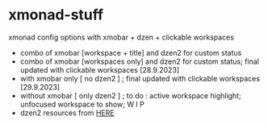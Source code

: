 # xmonad-stuff
xmonad config options with xmobar + dzen + clickable workspaces
* combo of xmobar [workspace + title] and dzen2 for custom status
* combo of xmobar [workspaces only] and dzen2 for custom status; final updated with clickable workspaces [28.9.2023]
* with xmobar only [ no dzen2 ] ; final updated with clickable workspaces [29.9.2023]
* without xmobar [ only dzen2 ] ; to do : active workspace highlight; unfocused workspace to show; W I P
* dzen2 resources from [ HERE ](https://github.com/rvcgit/dzen2bar)
